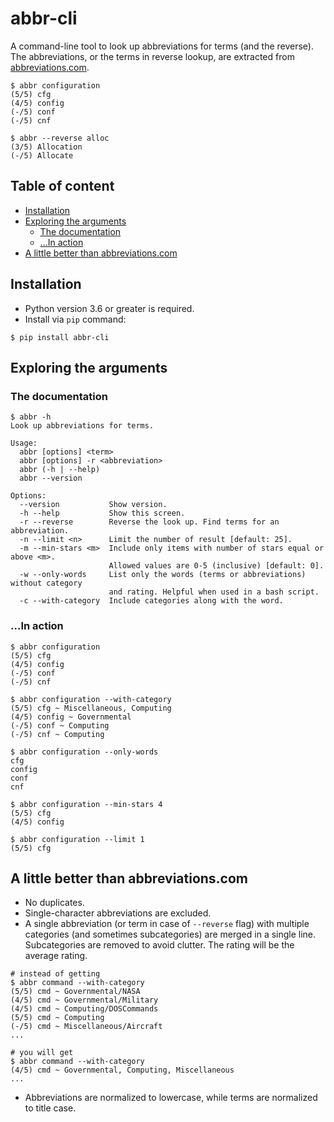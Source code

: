 # abbr-cli

A command-line tool to look up abbreviations for terms (and the reverse). The abbreviations, or the terms in reverse
lookup, are extracted from [abbreviations.com](https://www.abbreviations.com).

```
$ abbr configuration
(5/5) cfg
(4/5) config
(-/5) conf
(-/5) cnf

$ abbr --reverse alloc
(3/5) Allocation
(-/5) Allocate
```

## Table of content

- [Installation](#installation)
- [Exploring the arguments](#exploring-the-arguments)
    - [The documentation](#the-documentation)
    - [...In action](#in-action)
- [A little better than abbreviations.com](#a-little-better-than-abbreviationscom)

## Installation

- Python version 3.6 or greater is required.
- Install via `pip` command:

```
$ pip install abbr-cli
```

## Exploring the arguments

### The documentation

```
$ abbr -h
Look up abbreviations for terms.

Usage:
  abbr [options] <term>
  abbr [options] -r <abbreviation>
  abbr (-h | --help)
  abbr --version

Options:
  --version           Show version.
  -h --help           Show this screen.
  -r --reverse        Reverse the look up. Find terms for an abbreviation.
  -n --limit <n>      Limit the number of result [default: 25].
  -m --min-stars <m>  Include only items with number of stars equal or above <m>.
                      Allowed values are 0-5 (inclusive) [default: 0].
  -w --only-words     List only the words (terms or abbreviations) without category
                      and rating. Helpful when used in a bash script.
  -c --with-category  Include categories along with the word.
```

### ...In action

```
$ abbr configuration
(5/5) cfg
(4/5) config
(-/5) conf
(-/5) cnf

$ abbr configuration --with-category
(5/5) cfg ~ Miscellaneous, Computing
(4/5) config ~ Governmental
(-/5) conf ~ Computing
(-/5) cnf ~ Computing

$ abbr configuration --only-words
cfg
config
conf
cnf

$ abbr configuration --min-stars 4
(5/5) cfg
(4/5) config

$ abbr configuration --limit 1
(5/5) cfg
```

## A little better than abbreviations.com

- No duplicates.
- Single-character abbreviations are excluded.
- A single abbreviation (or term in case of `--reverse` flag) with multiple categories (and sometimes subcategories)
  are merged in a single line. Subcategories are removed to avoid clutter. The rating will be the average rating.

```
# instead of getting
$ abbr command --with-category
(5/5) cmd ~ Governmental/NASA
(4/5) cmd ~ Governmental/Military
(4/5) cmd ~ Computing/DOSCommands
(5/5) cmd ~ Computing
(-/5) cmd ~ Miscellaneous/Aircraft
...

# you will get
$ abbr command --with-category
(4/5) cmd ~ Governmental, Computing, Miscellaneous
...
```

- Abbreviations are normalized to lowercase, while terms are normalized to title case.
